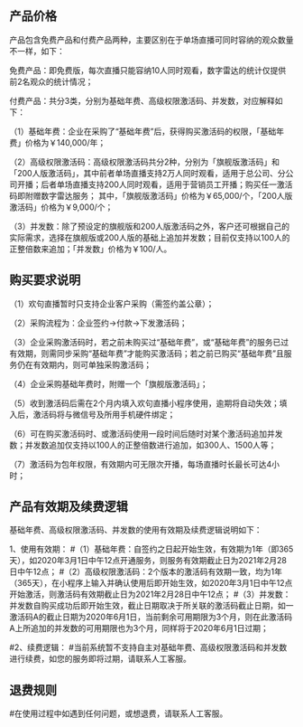 
## 产品价格

产品包含免费产品和付费产品两种，主要区别在于单场直播可同时容纳的观众数量不一样，如下：

免费产品：即免费版，每次直播只能容纳10人同时观看，数字雷达的统计仅提供前2名观众的统计情况；

付费产品：共分3类，分别为基础年费、高级权限激活码、并发数，对应解释如下：

（1）基础年费：企业在采购了“基础年费”后，获得购买激活码的权限，「基础年费」价格为￥140,000/年；

（2）高级权限激活码：高级权限激活码共分2种，分别为「旗舰版激活码」和「200人版激活码」，其中前者单场直播支持2万人同时观看，适用于总公司、分公司开播；后者单场直播支持200人同时观看，适用于营销员工开播；购买任一激活码即附赠数字雷达服务；
其中，「旗舰版激活码」价格为￥65,000/个，「200人版激活码」价格为￥9,000/个；

（3）并发数：除了预设定的旗舰版和200人版激活码之外，客户还可根据自己的实际需求，选择在旗舰版或200人版的基础上追加并发数；目前仅支持以100人的正整倍数来追加；「并发数」价格为￥100/人。

## 购买要求说明

（1）欢句直播暂时只支持企业客户采购（需签约盖公章）；

（2）采购流程为：企业签约→付款→下发激活码；

（3）企业采购激活码时，若之前未购买过“基础年费”，或“基础年费”的服务已过有效期，则需同步采购“基础年费”才能购买激活码；若之前已购买“基础年费”且服务仍在有效期内，则可单独采购激活码；

（4）企业采购基础年费时，附赠一个「旗舰版激活码」；

（5）收到激活码后需在2个月内填入欢句直播小程序使用，逾期将自动失效；填入后，激活码将与微信号及所用手机硬件绑定；

（6）可在购买激活码时、或激活码使用一段时间后随时对某个激活码追加并发数；并发数追加仅支持以100人的正整倍数进行追加，如300人、1500人等；

（7）激活码为包年权限，有效期内可无限次开播，每场直播时长最长可达4小时；

## 产品有效期及续费逻辑

基础年费、高级权限激活码、并发数的使用有效期及续费逻辑说明如下：

1、使用有效期：
#（1）基础年费：自签约之日起开始生效，有效期为1年（即365天），如2020年3月1日中午12点开通服务，则服务有效期截止日为2021年2月28日中午12点；
#（2）高级权限激活码：2个版本的激活码有效期一致，均为1年（365天），在小程序上输入并确认使用后即开始生效，如2020年3月1日中午12点开始激活，则激活码有效期截止日为2021年2月28日中午12点；
#（3）并发数：并发数自购买成功后即开始生效，截止日期取决于所关联的激活码截止日期，如一激活码A的截止日期为2020年6月1日，当前剩余可用期限为3个月，则在此激活码A上所追加的并发数的可用期限也为3个月，同样将于2020年6月1日过期；

#2、续费逻辑：
#当前系统暂不支持自主对基础年费、高级权限激活码和并发数进行续费，如您的服务即将过期，请联系人工客服。

## 退费规则

#在使用过程中如遇到任何问题，或想退费，请联系人工客服。
